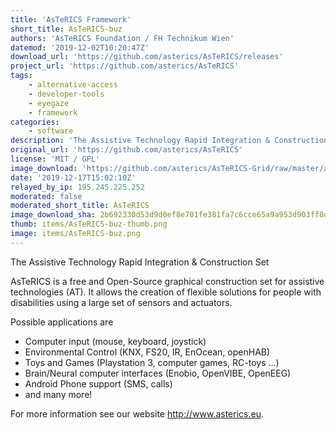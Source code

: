 ```yaml
---
title: 'AsTeRICS Framework'
short_title: AsTeRICS-buz
authors: 'AsTeRICS Foundation / FH Technikum Wien'
datemod: '2019-12-02T10:20:47Z'
download_url: 'https://github.com/asterics/AsTeRICS/releases'
project_url: 'https://github.com/asterics/AsTeRICS'
tags:
    - alternative-access
    - developer-tools
    - eyegaze
    - framework
categories:
    - software
description: 'The Assistive Technology Rapid Integration & Construction Set'
original_url: 'https://github.com/asterics/AsTeRICS'
license: 'MIT / GPL'
image_download: 'https://github.com/asterics/AsTeRICS-Grid/raw/master/app/img/asterics_icon.png'
date: '2019-12-17T15:02:10Z'
relayed_by_ip: 195.245.225.252
moderated: false
moderated_short_title: AsTeRICS
image_download_sha: 2b692330d53d9d0ef8e701fe381fa7c6cce65a9a953d903ff8d77e8bd740de0a
thumb: items/AsTeRICS-buz-thumb.png
image: items/AsTeRICS-buz.png
---
```

The Assistive Technology Rapid Integration &amp; Construction Set

AsTeRICS is a free and Open-Source graphical construction set for assistive technologies (AT). It allows the creation of flexible solutions for people with disabilities using a large set of sensors and actuators.

Possible applications are

- Computer input (mouse, keyboard, joystick)
- Environmental Control (KNX, FS20, IR, EnOcean, openHAB)
- Toys and Games (Playstation 3, computer games, RC-toys ...)
- Brain/Neural computer interfaces (Enobio, OpenVIBE, OpenEEG)
- Android Phone support (SMS, calls)
- and many more!

For more information see our website http://www.asterics.eu.